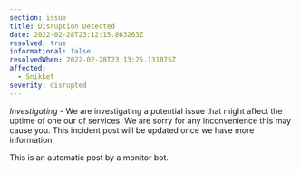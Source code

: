 ```yaml
---
section: issue
title: Disruption Detected
date: 2022-02-28T23:12:15.863263Z
resolved: true
informational: false
resolvedWhen: 2022-02-28T23:13:25.131875Z
affected:
  - Snikket
severity: disrupted
---
```

*Investigating* - We are investigating a potential issue that might affect the uptime of one our of services. We are sorry for any inconvenience this may cause you. This incident post will be updated once we have more information.

This is an automatic post by a monitor bot.
        